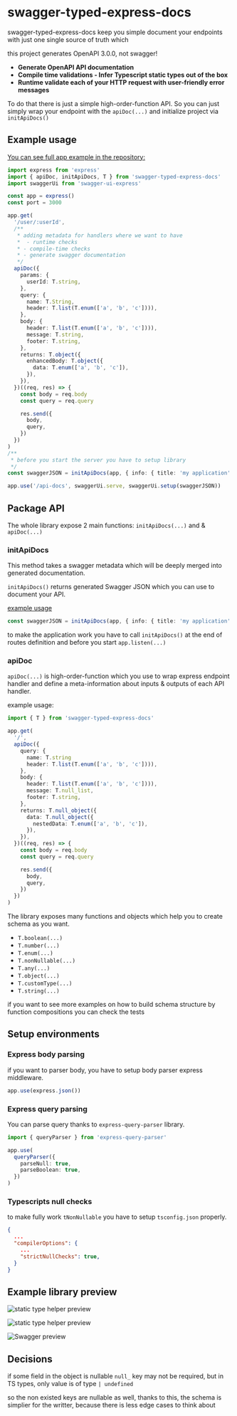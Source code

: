 # swagger-typed-express-docs

swagger-typed-express-docs keep you simple document your endpoints with just one single source of truth which

this project generates OpenAPI 3.0.0, not swagger!

- **Generate OpenAPI API documentation**
- **Compile time validations - Infer Typescript static types out of the box**
- **Runtime validate each of your HTTP request with user-friendly error messages**

To do that there is just a simple high-order-function API.
So you can just simply wrap your endpoint with the `apiDoc(...)` and initialize project via `initApiDocs()`

## Example usage

[You can see full app example in the repository:](https://github.com/Svehla/swagger-typed-express-docs/blob/main/example/)

```typescript
import express from 'express'
import { apiDoc, initApiDocs, T } from 'swagger-typed-express-docs'
import swaggerUi from 'swagger-ui-express'

const app = express()
const port = 3000

app.get(
  '/user/:userId',
  /**
   * adding metadata for handlers where we want to have
   *  - runtime checks
   * - compile-time checks
   * - generate swagger documentation
   */
  apiDoc({
    params: {
      userId: T.string,
    },
    query: {
      name: T.String,
      header: T.list(T.enum(['a', 'b', 'c']))),
    },
    body: {
      header: T.list(T.enum(['a', 'b', 'c']))),
      message: T.string,
      footer: T.string,
    },
    returns: T.object({
      enhancedBody: T.object({
        data: T.enum(['a', 'b', 'c']),
      }),
    }),
  })((req, res) => {
    const body = req.body
    const query = req.query

    res.send({
      body,
      query,
    })
  })
)
/**
 * before you start the server you have to setup library
 */
const swaggerJSON = initApiDocs(app, { info: { title: 'my application' } })

app.use('/api-docs', swaggerUi.serve, swaggerUi.setup(swaggerJSON))
```

## Package API

The whole library expose 2 main functions: `initApiDocs(...)` and & `apiDoc(...)`

### initApiDocs

This method takes a swagger metadata which will be deeply merged into generated documentation.

`initApiDocs()` returns generated Swagger JSON which you can use to document your API.

[example usage](https://github.com/Svehla/swagger-typed-express-docs/blob/main/tests/schemaBuilder.test.ts#L15)

```typescript
const swaggerJSON = initApiDocs(app, { info: { title: 'my application' } })
```

to make the application work you have to call `initApiDocs()` at the end of routes definition
and before you start `app.listen(...)`

### apiDoc

`apiDoc(...)` is high-order-function which you use to wrap express endpoint handler
and define a meta-information about inputs & outputs of each API handler.

example usage:

```typescript
import { T } from 'swagger-typed-express-docs'

app.get(
  '/',
  apiDoc({
    query: {
      name: T.string
      header: T.list(T.enum(['a', 'b', 'c']))),
    },
    body: {
      header: T.list(T.enum(['a', 'b', 'c']))),
      message: T.null_list,
      footer: T.string,
    },
    returns: T.null_object({
      data: T.null_object({
        nestedData: T.enum(['a', 'b', 'c']),
      }),
    }),
  })((req, res) => {
    const body = req.body
    const query = req.query

    res.send({
      body,
      query,
    })
  })
)
```

The library exposes many functions and objects which help you to create schema as you want.

- `T.boolean(...)`
- `T.number(...)`
- `T.enum(...)`
- `T.nonNullable(...)`
- `T.any(...)`
- `T.object(...)`
- `T.customType(...)`
- `T.string(...)`

if you want to see more examples on how to build schema structure by function compositions
you can check the tests

## Setup environments

### Express body parsing

if you want to parser body, you have to setup body parser express middleware.

```typescript
app.use(express.json())
```

### Express query parsing

You can parse query thanks to `express-query-parser` library.

```typescript
import { queryParser } from 'express-query-parser'

app.use(
  queryParser({
    parseNull: true,
    parseBoolean: true,
  })
)
```

### Typescripts null checks

to make fully work `tNonNullable` you have to setup `tsconfig.json` properly.

```json
{
  ...
  "compilerOptions": {
    ...
    "strictNullChecks": true,
  }
}
```

## Example library preview

![static type helper preview](./docs/preview-typed-code-body.png)

![static type helper preview](./docs/preview-typed-code-query.png)

![Swagger preview](./docs/preview-swagger-docs.png)

## Decisions

if some field in the object is nullable `null_` key may not be required, but in TS types, only value is of type `| undefined`

so the non existed keys are nullable as well, thanks to this, the schema is simplier for the writter, because there is less edge cases to think about
